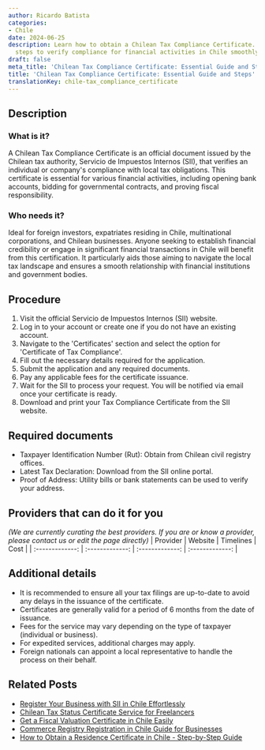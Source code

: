 ```yaml
---
author: Ricardo Batista
categories:
- Chile
date: 2024-06-25
description: Learn how to obtain a Chilean Tax Compliance Certificate. Follow our
  steps to verify compliance for financial activities in Chile smoothly and efficiently.
draft: false
meta_title: 'Chilean Tax Compliance Certificate: Essential Guide and Steps'
title: 'Chilean Tax Compliance Certificate: Essential Guide and Steps'
translationKey: chile-tax_compliance_certificate
---
```



## Description
### What is it?
A Chilean Tax Compliance Certificate is an official document issued by the Chilean tax authority, Servicio de Impuestos Internos (SII), that verifies an individual or company's compliance with local tax obligations. This certificate is essential for various financial activities, including opening bank accounts, bidding for governmental contracts, and proving fiscal responsibility.

### Who needs it?
Ideal for foreign investors, expatriates residing in Chile, multinational corporations, and Chilean businesses. Anyone seeking to establish financial credibility or engage in significant financial transactions in Chile will benefit from this certification. It particularly aids those aiming to navigate the local tax landscape and ensures a smooth relationship with financial institutions and government bodies.

## Procedure

1. Visit the official Servicio de Impuestos Internos (SII) website.
2. Log in to your account or create one if you do not have an existing account.
3. Navigate to the 'Certificates' section and select the option for 'Certificate of Tax Compliance'.
4. Fill out the necessary details required for the application.
5. Submit the application and any required documents.
6. Pay any applicable fees for the certificate issuance.
7. Wait for the SII to process your request. You will be notified via email once your certificate is ready.
8. Download and print your Tax Compliance Certificate from the SII website.


## Required documents

- Taxpayer Identification Number (Rut): Obtain from Chilean civil registry offices.
- Latest Tax Declaration: Download from the SII online portal.
- Proof of Address: Utility bills or bank statements can be used to verify your address.


## Providers that can do it for you
_(We are currently curating the best providers. If you are or know a provider, please contact us or edit the page directly)_
| Provider        |     Website     |     Timelines    |       Cost      |
| :-------------: | :-------------: |  :-------------: | :-------------: |

## Additional details

- It is recommended to ensure all your tax filings are up-to-date to avoid any delays in the issuance of the certificate.
- Certificates are generally valid for a period of 6 months from the date of issuance.
- Fees for the service may vary depending on the type of taxpayer (individual or business).
- For expedited services, additional charges may apply.
- Foreign nationals can appoint a local representative to handle the process on their behalf.




## Related Posts

- [Register Your Business with SII in Chile Effortlessly](https://tramitit.com/guides/chile/sii_registration/)
- [Chilean Tax Status Certificate Service for Freelancers](https://tramitit.com/guides/chile/tax_status_certificate/)
- [Get a Fiscal Valuation Certificate in Chile Easily](https://tramitit.com/guides/chile/fiscal_valuation_certificate/)
- [Commerce Registry Registration in Chile Guide for Businesses](https://tramitit.com/guides/chile/commerce_registry_registration/)
- [How to Obtain a Residence Certificate in Chile - Step-by-Step Guide](https://tramitit.com/guides/chile/residence_certificate/)